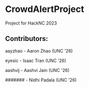 # CrowdAlertProject
Project for HackNC 2023

## Contributors:
aayzhao -  Aaron Zhao (UNC '26)

eyesic -   Isaac Tran (UNC '26)

aashvij -  Aashvi Jain (UNC '26)

####### -  Nidhi Padala (UNC '26)
